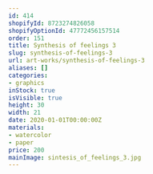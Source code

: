 ```yaml
---
id: 414
shopifyId: 8723274826058
shopifyOptionId: 47772456157514
order: 151
title: Synthesis of feelings 3
slug: synthesis-of-feelings-3
url: art-works/synthesis-of-feelings-3
aliases: []
categories:
- graphics
inStock: true
isVisible: true
height: 30
width: 21
date: 2020-01-01T00:00:00Z
materials:
- watercolor
- paper
price: 200
mainImage: sintesis_of_feelings_3.jpg
---
```

